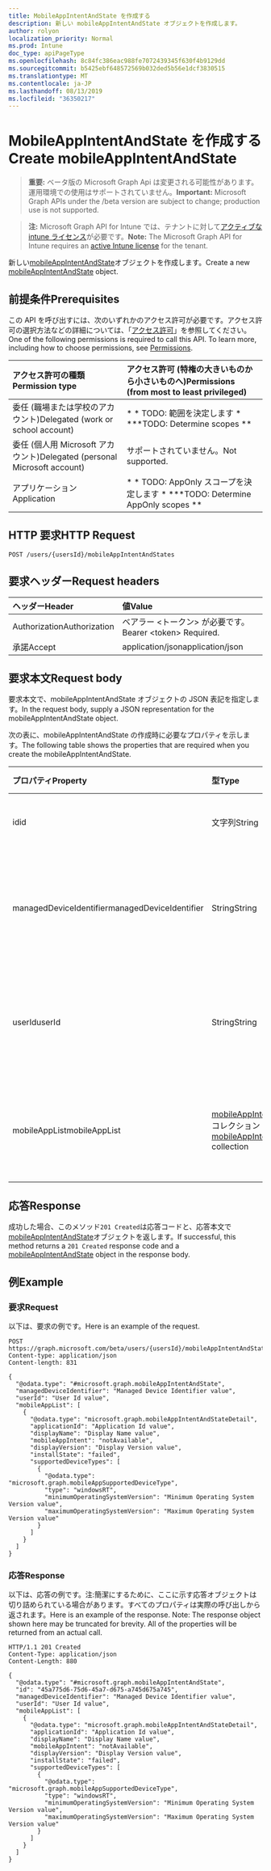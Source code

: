 ```yaml
---
title: MobileAppIntentAndState を作成する
description: 新しい mobileAppIntentAndState オブジェクトを作成します。
author: rolyon
localization_priority: Normal
ms.prod: Intune
doc_type: apiPageType
ms.openlocfilehash: 8c84fc386eac988fe7072439345f630f4b9129dd
ms.sourcegitcommit: b5425ebf648572569b032ded5b56e1dcf3830515
ms.translationtype: MT
ms.contentlocale: ja-JP
ms.lasthandoff: 08/13/2019
ms.locfileid: "36350217"
---
```

# <a name="create-mobileappintentandstate"></a><span data-ttu-id="81a3c-103">MobileAppIntentAndState を作成する</span><span class="sxs-lookup"><span data-stu-id="81a3c-103">Create mobileAppIntentAndState</span></span>

> <span data-ttu-id="81a3c-104">**重要:** ベータ版の Microsoft Graph Api は変更される可能性があります。運用環境での使用はサポートされていません。</span><span class="sxs-lookup"><span data-stu-id="81a3c-104">**Important:** Microsoft Graph APIs under the /beta version are subject to change; production use is not supported.</span></span>

> <span data-ttu-id="81a3c-105">**注:** Microsoft Graph API for Intune では、テナントに対して[アクティブな intune ライセンス](https://go.microsoft.com/fwlink/?linkid=839381)が必要です。</span><span class="sxs-lookup"><span data-stu-id="81a3c-105">**Note:** The Microsoft Graph API for Intune requires an [active Intune license](https://go.microsoft.com/fwlink/?linkid=839381) for the tenant.</span></span>

<span data-ttu-id="81a3c-106">新しい[mobileAppIntentAndState](../resources/intune-troubleshooting-mobileappintentandstate.md)オブジェクトを作成します。</span><span class="sxs-lookup"><span data-stu-id="81a3c-106">Create a new [mobileAppIntentAndState](../resources/intune-troubleshooting-mobileappintentandstate.md) object.</span></span>

## <a name="prerequisites"></a><span data-ttu-id="81a3c-107">前提条件</span><span class="sxs-lookup"><span data-stu-id="81a3c-107">Prerequisites</span></span>
<span data-ttu-id="81a3c-p101">この API を呼び出すには、次のいずれかのアクセス許可が必要です。アクセス許可の選択方法などの詳細については、「[アクセス許可](/graph/permissions-reference)」を参照してください。</span><span class="sxs-lookup"><span data-stu-id="81a3c-p101">One of the following permissions is required to call this API. To learn more, including how to choose permissions, see [Permissions](/graph/permissions-reference).</span></span>

|<span data-ttu-id="81a3c-110">アクセス許可の種類</span><span class="sxs-lookup"><span data-stu-id="81a3c-110">Permission type</span></span>|<span data-ttu-id="81a3c-111">アクセス許可 (特権の大きいものから小さいものへ)</span><span class="sxs-lookup"><span data-stu-id="81a3c-111">Permissions (from most to least privileged)</span></span>|
|:---|:---|
|<span data-ttu-id="81a3c-112">委任 (職場または学校のアカウント)</span><span class="sxs-lookup"><span data-stu-id="81a3c-112">Delegated (work or school account)</span></span>|<span data-ttu-id="81a3c-113">\* \* TODO: 範囲を決定します \* \*</span><span class="sxs-lookup"><span data-stu-id="81a3c-113">\*\*TODO: Determine scopes \*\*</span></span>|
|<span data-ttu-id="81a3c-114">委任 (個人用 Microsoft アカウント)</span><span class="sxs-lookup"><span data-stu-id="81a3c-114">Delegated (personal Microsoft account)</span></span>|<span data-ttu-id="81a3c-115">サポートされていません。</span><span class="sxs-lookup"><span data-stu-id="81a3c-115">Not supported.</span></span>|
|<span data-ttu-id="81a3c-116">アプリケーション</span><span class="sxs-lookup"><span data-stu-id="81a3c-116">Application</span></span>|<span data-ttu-id="81a3c-117">\* \* TODO: AppOnly スコープを決定します \* \*</span><span class="sxs-lookup"><span data-stu-id="81a3c-117">\*\*TODO: Determine AppOnly scopes \*\*</span></span>|

## <a name="http-request"></a><span data-ttu-id="81a3c-118">HTTP 要求</span><span class="sxs-lookup"><span data-stu-id="81a3c-118">HTTP Request</span></span>
<!-- {
  "blockType": "ignored"
}
-->
``` http
POST /users/{usersId}/mobileAppIntentAndStates
```

## <a name="request-headers"></a><span data-ttu-id="81a3c-119">要求ヘッダー</span><span class="sxs-lookup"><span data-stu-id="81a3c-119">Request headers</span></span>
|<span data-ttu-id="81a3c-120">ヘッダー</span><span class="sxs-lookup"><span data-stu-id="81a3c-120">Header</span></span>|<span data-ttu-id="81a3c-121">値</span><span class="sxs-lookup"><span data-stu-id="81a3c-121">Value</span></span>|
|:---|:---|
|<span data-ttu-id="81a3c-122">Authorization</span><span class="sxs-lookup"><span data-stu-id="81a3c-122">Authorization</span></span>|<span data-ttu-id="81a3c-123">ベアラー &lt;トークン&gt; が必要です。</span><span class="sxs-lookup"><span data-stu-id="81a3c-123">Bearer &lt;token&gt; Required.</span></span>|
|<span data-ttu-id="81a3c-124">承諾</span><span class="sxs-lookup"><span data-stu-id="81a3c-124">Accept</span></span>|<span data-ttu-id="81a3c-125">application/json</span><span class="sxs-lookup"><span data-stu-id="81a3c-125">application/json</span></span>|

## <a name="request-body"></a><span data-ttu-id="81a3c-126">要求本文</span><span class="sxs-lookup"><span data-stu-id="81a3c-126">Request body</span></span>
<span data-ttu-id="81a3c-127">要求本文で、mobileAppIntentAndState オブジェクトの JSON 表記を指定します。</span><span class="sxs-lookup"><span data-stu-id="81a3c-127">In the request body, supply a JSON representation for the mobileAppIntentAndState object.</span></span>

<span data-ttu-id="81a3c-128">次の表に、mobileAppIntentAndState の作成時に必要なプロパティを示します。</span><span class="sxs-lookup"><span data-stu-id="81a3c-128">The following table shows the properties that are required when you create the mobileAppIntentAndState.</span></span>

|<span data-ttu-id="81a3c-129">プロパティ</span><span class="sxs-lookup"><span data-stu-id="81a3c-129">Property</span></span>|<span data-ttu-id="81a3c-130">型</span><span class="sxs-lookup"><span data-stu-id="81a3c-130">Type</span></span>|<span data-ttu-id="81a3c-131">説明</span><span class="sxs-lookup"><span data-stu-id="81a3c-131">Description</span></span>|
|:---|:---|:---|
|<span data-ttu-id="81a3c-132">id</span><span class="sxs-lookup"><span data-stu-id="81a3c-132">id</span></span>|<span data-ttu-id="81a3c-133">文字列</span><span class="sxs-lookup"><span data-stu-id="81a3c-133">String</span></span>|<span data-ttu-id="81a3c-134">オブジェクトの UUID</span><span class="sxs-lookup"><span data-stu-id="81a3c-134">UUID for the object</span></span>|
|<span data-ttu-id="81a3c-135">managedDeviceIdentifier</span><span class="sxs-lookup"><span data-stu-id="81a3c-135">managedDeviceIdentifier</span></span>|<span data-ttu-id="81a3c-136">String</span><span class="sxs-lookup"><span data-stu-id="81a3c-136">String</span></span>|<span data-ttu-id="81a3c-137">Intune によって作成または収集されるデバイス識別子。</span><span class="sxs-lookup"><span data-stu-id="81a3c-137">Device identifier created or collected by Intune.</span></span>|
|<span data-ttu-id="81a3c-138">userId</span><span class="sxs-lookup"><span data-stu-id="81a3c-138">userId</span></span>|<span data-ttu-id="81a3c-139">String</span><span class="sxs-lookup"><span data-stu-id="81a3c-139">String</span></span>|<span data-ttu-id="81a3c-140">デバイスを登録しようとするユーザーの識別子。</span><span class="sxs-lookup"><span data-stu-id="81a3c-140">Identifier for the user that tried to enroll the device.</span></span>|
|<span data-ttu-id="81a3c-141">mobileAppList</span><span class="sxs-lookup"><span data-stu-id="81a3c-141">mobileAppList</span></span>|<span data-ttu-id="81a3c-142">[mobileAppIntentAndStateDetail](../resources/intune-troubleshooting-mobileappintentandstatedetail.md)コレクション</span><span class="sxs-lookup"><span data-stu-id="81a3c-142">[mobileAppIntentAndStateDetail](../resources/intune-troubleshooting-mobileappintentandstatedetail.md) collection</span></span>|<span data-ttu-id="81a3c-143">テナントのペイロードの意図と状態の一覧。</span><span class="sxs-lookup"><span data-stu-id="81a3c-143">The list of payload intents and states for the tenant.</span></span>|



## <a name="response"></a><span data-ttu-id="81a3c-144">応答</span><span class="sxs-lookup"><span data-stu-id="81a3c-144">Response</span></span>
<span data-ttu-id="81a3c-145">成功した場合、このメソッド`201 Created`は応答コードと、応答本文で[mobileAppIntentAndState](../resources/intune-troubleshooting-mobileappintentandstate.md)オブジェクトを返します。</span><span class="sxs-lookup"><span data-stu-id="81a3c-145">If successful, this method returns a `201 Created` response code and a [mobileAppIntentAndState](../resources/intune-troubleshooting-mobileappintentandstate.md) object in the response body.</span></span>

## <a name="example"></a><span data-ttu-id="81a3c-146">例</span><span class="sxs-lookup"><span data-stu-id="81a3c-146">Example</span></span>

### <a name="request"></a><span data-ttu-id="81a3c-147">要求</span><span class="sxs-lookup"><span data-stu-id="81a3c-147">Request</span></span>
<span data-ttu-id="81a3c-148">以下は、要求の例です。</span><span class="sxs-lookup"><span data-stu-id="81a3c-148">Here is an example of the request.</span></span>
``` http
POST https://graph.microsoft.com/beta/users/{usersId}/mobileAppIntentAndStates
Content-type: application/json
Content-length: 831

{
  "@odata.type": "#microsoft.graph.mobileAppIntentAndState",
  "managedDeviceIdentifier": "Managed Device Identifier value",
  "userId": "User Id value",
  "mobileAppList": [
    {
      "@odata.type": "microsoft.graph.mobileAppIntentAndStateDetail",
      "applicationId": "Application Id value",
      "displayName": "Display Name value",
      "mobileAppIntent": "notAvailable",
      "displayVersion": "Display Version value",
      "installState": "failed",
      "supportedDeviceTypes": [
        {
          "@odata.type": "microsoft.graph.mobileAppSupportedDeviceType",
          "type": "windowsRT",
          "minimumOperatingSystemVersion": "Minimum Operating System Version value",
          "maximumOperatingSystemVersion": "Maximum Operating System Version value"
        }
      ]
    }
  ]
}
```

### <a name="response"></a><span data-ttu-id="81a3c-149">応答</span><span class="sxs-lookup"><span data-stu-id="81a3c-149">Response</span></span>
<span data-ttu-id="81a3c-p102">以下は、応答の例です。注:簡潔にするために、ここに示す応答オブジェクトは切り詰められている場合があります。すべてのプロパティは実際の呼び出しから返されます。</span><span class="sxs-lookup"><span data-stu-id="81a3c-p102">Here is an example of the response. Note: The response object shown here may be truncated for brevity. All of the properties will be returned from an actual call.</span></span>
``` http
HTTP/1.1 201 Created
Content-Type: application/json
Content-Length: 880

{
  "@odata.type": "#microsoft.graph.mobileAppIntentAndState",
  "id": "45a775d6-75d6-45a7-d675-a745d675a745",
  "managedDeviceIdentifier": "Managed Device Identifier value",
  "userId": "User Id value",
  "mobileAppList": [
    {
      "@odata.type": "microsoft.graph.mobileAppIntentAndStateDetail",
      "applicationId": "Application Id value",
      "displayName": "Display Name value",
      "mobileAppIntent": "notAvailable",
      "displayVersion": "Display Version value",
      "installState": "failed",
      "supportedDeviceTypes": [
        {
          "@odata.type": "microsoft.graph.mobileAppSupportedDeviceType",
          "type": "windowsRT",
          "minimumOperatingSystemVersion": "Minimum Operating System Version value",
          "maximumOperatingSystemVersion": "Maximum Operating System Version value"
        }
      ]
    }
  ]
}
```






